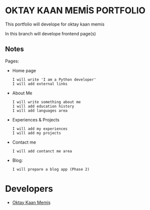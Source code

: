 # OKTAY KAAN MEMİS PORTFOLIO

This portfolio will develope for oktay kaan memis

In this branch will develope frontend page(s)

Notes
---

Pages:
- Home page

    ```
    I will write 'I am a Python developer' 
    I will add external links
    ```

- About Me
    ```
    I will write something about me
    I will add education history
    I will add languages area
    ```

- Experiences & Projects

    ```
    I will add my experiences
    I will add my projects
    ```

- Contact me

    ```
    I will add contanct me area
    ```

- Blog:

    ```
    I will prepare a blog app (Phase 2)
    ```

# Developers

- [Oktay Kaan Memiş](https://github.com/oktaykaanmemis)